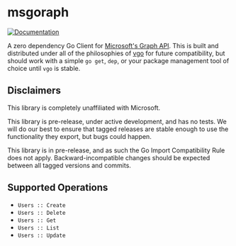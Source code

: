 # msgoraph

[![Documentation](https://godoc.org/github.com/mhoc/msgoraph?status.svg)](http://godoc.org/github.com/mhoc/msgoraph)

A zero dependency Go Client for [Microsoft's Graph API](https://developer.microsoft.com/en-us/graph/docs/concepts/overview). This is built and distributed under all of the philosophies of [vgo](https://research.swtch.com/vgo) for future compatibility, but should work with a simple `go get`, `dep`, or your package management tool of choice until `vgo` is stable. 

## Disclaimers

This library is completely unaffiliated with Microsoft.

This library is pre-release, under active development, and has no tests. We will do our best to ensure that tagged releases are stable enough to use the functionality they export, but bugs could happen. 

This library is in pre-release, and as such the Go Import Compatibility Rule does not apply. Backward-incompatible changes should be expected between all tagged versions and commits. 

## Supported Operations

- `Users :: Create`
- `Users :: Delete`
- `Users :: Get`
- `Users :: List`
- `Users :: Update`
